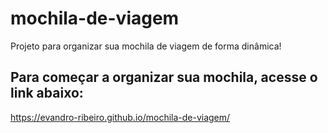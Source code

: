 # mochila-de-viagem
Projeto para organizar sua mochila de viagem de forma dinâmica!

## Para começar a organizar sua mochila, acesse o link abaixo:
https://evandro-ribeiro.github.io/mochila-de-viagem/
